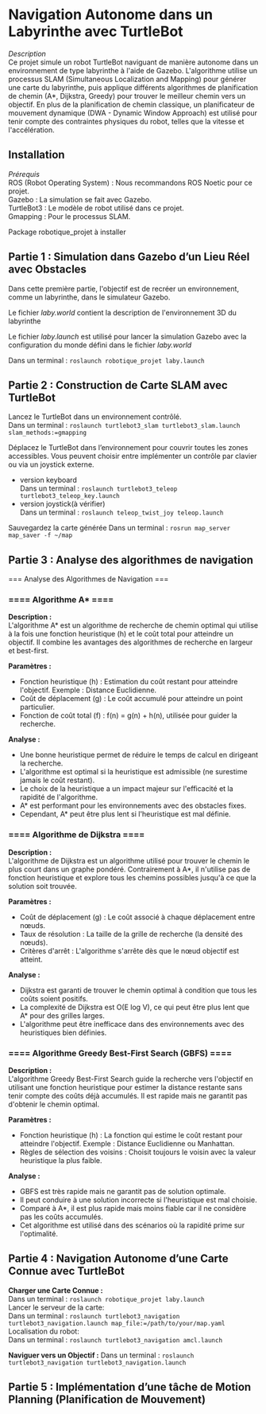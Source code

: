 # Navigation Autonome dans un Labyrinthe avec TurtleBot<br>
*Description*<br>
Ce projet simule un robot TurtleBot naviguant de manière autonome dans un environnement de type labyrinthe à l'aide de Gazebo. L'algorithme utilise un processus SLAM (Simultaneous Localization and Mapping) pour générer une carte du labyrinthe, puis applique différents algorithmes de planification de chemin (A*, Dijkstra, Greedy) pour trouver le meilleur chemin vers un objectif. En plus de la planification de chemin classique, un planificateur de mouvement dynamique (DWA - Dynamic Window Approach) est utilisé pour tenir compte des contraintes physiques du robot, telles que la vitesse et l'accélération.<br>

## Installation<br>
*Prérequis*<br>
ROS (Robot Operating System) : Nous recommandons ROS Noetic pour ce projet.<br>
Gazebo : La simulation se fait avec Gazebo.<br>
TurtleBot3 : Le modèle de robot utilisé dans ce projet.<br>
Gmapping : Pour le processus SLAM.<br>

Package robotique_projet à installer

## Partie 1 : Simulation dans Gazebo d’un Lieu Réel avec Obstacles<br>

Dans cette première partie, l'objectif est de recréer un environnement, comme un labyrinthe, dans le simulateur Gazebo. <br>

Le fichier *laby.world* contient la description de l'environnement 3D du labyrinthe<br>

Le fichier *laby.launch* est utilisé pour lancer la simulation Gazebo avec la configuration du monde défini dans le fichier *laby.world*<br>

Dans un terminal : `roslaunch robotique_projet laby.launch`<br>


## Partie 2 : Construction de Carte SLAM avec TurtleBot<br>

Lancez le TurtleBot dans un environnement contrôlé.<br>
Dans un terminal : `roslaunch turtlebot3_slam turtlebot3_slam.launch slam_methods:=gmapping`<br>

Déplacez le TurtleBot dans l’environnement pour couvrir toutes les zones accessibles. Vous peuvent choisir entre implémenter un contrôle par clavier ou via un joystick externe.<br>
- version keyboard<br>
Dans un terminal : `roslaunch turtlebot3_teleop turtlebot3_teleop_key.launch`<br>
- version joystick(à vérifier)<br>
Dans un terminal : `roslaunch teleop_twist_joy teleop.launch`<br>

Sauvegardez la carte générée
Dans un terminal : `rosrun map_server map_saver -f ~/map`<br>

## Partie 3 : Analyse des algorithmes de navigation<br>

=== Analyse des Algorithmes de Navigation ===

### ==== Algorithme A* ====
**Description :**<br>
L'algorithme A* est un algorithme de recherche de chemin optimal qui utilise à la fois une
fonction heuristique (h) et le coût total pour atteindre un objectif. Il combine les avantages
des algorithmes de recherche en largeur et best-first.

**Paramètres :**
  - Fonction heuristique (h) : Estimation du coût restant pour atteindre l'objectif.
    Exemple : Distance Euclidienne.
  - Coût de déplacement (g) : Le coût accumulé pour atteindre un point particulier.
  - Fonction de coût total (f) : f(n) = g(n) + h(n), utilisée pour guider la recherche.

**Analyse :**
  - Une bonne heuristique permet de réduire le temps de calcul en dirigeant la recherche.
  - L'algorithme est optimal si la heuristique est admissible (ne surestime jamais le coût restant).
  - Le choix de la heuristique a un impact majeur sur l'efficacité et la rapidité de l'algorithme.
  - A* est performant pour les environnements avec des obstacles fixes.
  - Cependant, A* peut être plus lent si l'heuristique est mal définie.


### ==== Algorithme de Dijkstra ====
**Description :**<br>
L'algorithme de Dijkstra est un algorithme utilisé pour trouver le chemin le plus court dans un
graphe pondéré. Contrairement à A*, il n'utilise pas de fonction heuristique et explore tous les
chemins possibles jusqu'à ce que la solution soit trouvée.

**Paramètres :**
  - Coût de déplacement (g) : Le coût associé à chaque déplacement entre nœuds.
  - Taux de résolution : La taille de la grille de recherche (la densité des nœuds).
  - Critères d'arrêt : L'algorithme s'arrête dès que le nœud objectif est atteint.

**Analyse :**
  - Dijkstra est garanti de trouver le chemin optimal à condition que tous les coûts soient positifs.
  - La complexité de Dijkstra est O(E log V), ce qui peut être plus lent que A* pour des grilles larges.
  - L'algorithme peut être inefficace dans des environnements avec des heuristiques bien définies.


### ==== Algorithme Greedy Best-First Search (GBFS) ====
**Description :**<br>
L'algorithme Greedy Best-First Search guide la recherche vers l'objectif en utilisant une fonction
heuristique pour estimer la distance restante sans tenir compte des coûts déjà accumulés.
Il est rapide mais ne garantit pas d'obtenir le chemin optimal.

**Paramètres :**
  - Fonction heuristique (h) : La fonction qui estime le coût restant pour atteindre l'objectif.
    Exemple : Distance Euclidienne ou Manhattan.
  - Règles de sélection des voisins : Choisit toujours le voisin avec la valeur heuristique la plus faible.

**Analyse :**
  - GBFS est très rapide mais ne garantit pas de solution optimale.
  - Il peut conduire à une solution incorrecte si l'heuristique est mal choisie.
  - Comparé à A*, il est plus rapide mais moins fiable car il ne considère pas les coûts accumulés.
  - Cet algorithme est utilisé dans des scénarios où la rapidité prime sur l'optimalité.

## Partie 4 : Navigation Autonome d’une Carte Connue avec TurtleBot<br>
**Charger une Carte Connue :**<br>
Dans un terminal : `roslaunch robotique_projet laby.launch`<br>
Lancer le serveur de la carte:<br>
Dans un terminal : `roslaunch turtlebot3_navigation turtlebot3_navigation.launch map_file:=/path/to/your/map.yaml`<br>
Localisation du robot:<br>
Dans un terminal : `roslaunch turtlebot3_navigation amcl.launch`<br>


**Naviguer vers un Objectif :**
Dans un terminal : `roslaunch turtlebot3_navigation turtlebot3_navigation.launch`<br>


## Partie 5 : Implémentation d’une tâche de Motion Planning (Planification de Mouvement)<br>



